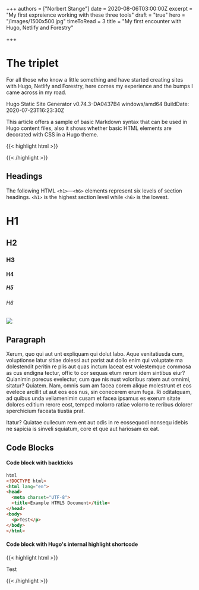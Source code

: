 +++
authors = ["Norbert Stange"]
date = 2020-08-06T03:00:00Z
excerpt = "My first expreience working with these three tools"
draft = "true"
hero = "/images/1500x500.jpg"
timeToRead = 3
title = "My first encounter with Hugo, Netlify and Forestry"

+++
# The triplet

For all those who know a little something and have started creating sites with Hugo, Netlify and Forestry, here comes my experience and the bumps I came across in my road.

Hugo Static Site Generator v0.74.3-DA0437B4 windows/amd64 BuildDate: 2020-07-23T16:23:30Z


This article offers a sample of basic Markdown syntax that can be used in Hugo content files, also it shows whether basic HTML elements are decorated with CSS in a Hugo theme.
<!--more-->
{{< highlight html >}}
<script>
var date = new Date();
var year = date.getFullYear();
var month = date.getMonth();
var day = date.getDate();
var minDate;

$('#from_date').datepicker({
  format: 'dd mmm yyyy',
  minDate: date,
  setDefaultDate: date,

  onSelect: function () {

    var toYear = this.date.getFullYear();
    var toMonth = this.date.getMonth();
    var toDay = this.date.getDate();
    minDate = new Date(toYear, toMonth, toDay);

    $("#to_date").datepicker({
      format: 'dd mmm yyyy',
      setDefaultDate: minDate,
      minDate: minDate,
    })
  }
});
</script>
{{< /highlight >}} 

## Headings

The following HTML `<h1>`—`<h6>` elements represent six levels of section headings. `<h1>` is the highest section level while `<h6>` is the lowest.

# H1
## H2
### H3
#### H4
##### H5
###### H6


<img class="Image__Small" src="/images/1500x500.jpg"/>

## Paragraph

Xerum, quo qui aut unt expliquam qui dolut labo. Aque venitatiusda cum, voluptionse latur sitiae dolessi aut parist aut dollo enim qui voluptate ma dolestendit peritin re plis aut quas inctum laceat est volestemque commosa as cus endigna tectur, offic to cor sequas etum rerum idem sintibus eiur? Quianimin porecus evelectur, cum que nis nust voloribus ratem aut omnimi, sitatur? Quiatem. Nam, omnis sum am facea corem alique molestrunt et eos evelece arcillit ut aut eos eos nus, sin conecerem erum fuga. Ri oditatquam, ad quibus unda veliamenimin cusam et facea ipsamus es exerum sitate dolores editium rerore eost, temped molorro ratiae volorro te reribus dolorer sperchicium faceata tiustia prat.

Itatur? Quiatae cullecum rem ent aut odis in re eossequodi nonsequ idebis ne sapicia is sinveli squiatum, core et que aut hariosam ex eat.


## Code Blocks

#### Code block with backticks

```html
html
<!DOCTYPE html>
<html lang="en">
<head>
  <meta charset="UTF-8">
  <title>Example HTML5 Document</title>
</head>
<body>
  <p>Test</p>
</body>
</html>
```

#### Code block with Hugo's internal highlight shortcode
{{< highlight html >}}
<!DOCTYPE html>
<html lang="en">
<head>
  <meta charset="UTF-8">
  <title>Example HTML5 Document</title>
</head>
<body>
  <p>Test</p>
</body>
</html>
{{< /highlight >}}

